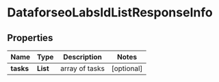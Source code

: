 # DataforseoLabsIdListResponseInfo


## Properties

| Name | Type | Description | Notes |
|------------ | ------------- | ------------- | -------------|
**tasks** | **List<DataforseoLabsIdListTaskInfo>** | array of tasks |[optional]|